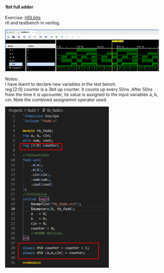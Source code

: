 #### 1bit full adder
Exercise: [HDLbits](https://hdlbits.01xz.net/wiki/Fadd)  
rtl and testbench in verilog.  

![](assets/fadd.png)

Notes:  
I have learnt to declare new variables in the test bench.  
reg [2:0] counter is a 3bit up counter. It counts up every 50ns. After 50ns from the time it is upcounter, its value is assigned to the input variables a, b,  cin. Note the combined assignemnt operator used.  

![](assets/fadd_tb.png)  
